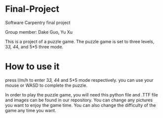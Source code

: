 # Final-Project
Software Carpentry final project

Group member: Dake Guo, Yu Xu

This is a project of a puzzle game. The puzzle game is set to three levels, 3*3, 4*4, and 5*5 three mode.

# How to use it

press l/m/h to enter 3*3, 4*4 and 5*5 mode respectively. you can use your mouse or WASD to complete the puzzle.

In order to play the puzzle game, you will need this python file and .TTF file and images can be found in our repository. 
You can change any pictures you want to enjoy the game time.
You can also change the difficulty of the game any time you want.
